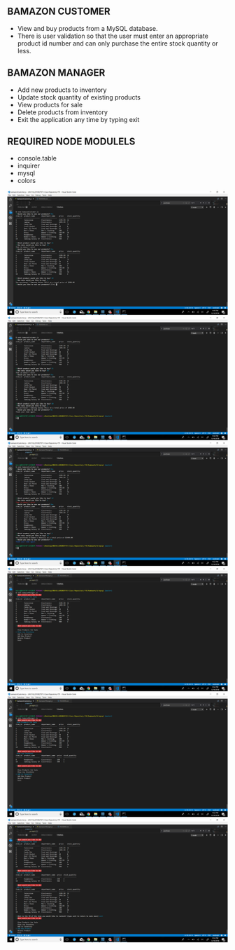 

## BAMAZON CUSTOMER ##
* View and buy products from a MySQL database. 
* There is user validation so that the user must enter an appropriate product id number and can only purchase the entire stock quantity or less. 

## BAMAZON MANAGER ##
* Add new products to inventory
* Update stock quantity of existing products
* View products for sale
* Delete products from inventory
* Exit the application any time by  typing exit



## REQUIRED NODE MODULELS ##

* console.table
* inquirer
* mysql
* colors

![alt text](/media/2018-05-14.png)
![alt text](/media/2018-05-14-1.png)
![alt text](/media/2018-05-14-2.png)
![alt text](/media/2018-05-14-3.png)
![alt text](/media/2018-05-14-4.png)
![alt text](/media/2018-05-14-5.png)
